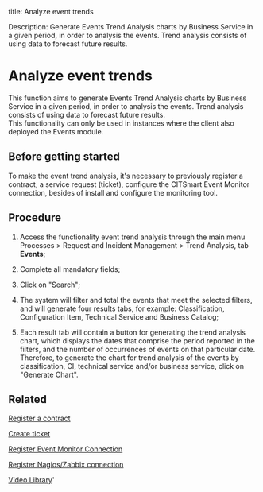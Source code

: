 title: Analyze event trends

Description: Generate Events Trend Analysis charts by Business Service in a given period, in order to analysis the events. Trend analysis consists of using data to forecast future results.  
# Analyze event trends
This function aims to generate Events Trend Analysis charts by Business Service in a given period, in order to analysis the events. Trend analysis consists of using data to forecast future results.  
This functionality can only be used in instances where the client also deployed the Events module.  


Before getting started
--------------------------

To make the event trend analysis, it's necessary to previously register a
contract, a service request (ticket), configure the CITSmart Event Monitor
connection, besides of install and configure the monitoring tool.

Procedure
-------------

1.  Access the functionality event trend analysis through the main menu
    Processes \> Request and Incident Management \> Trend Analysis,
    tab **Events**;

2.  Complete all mandatory fields;

3.  Click on "Search";

4.  The system will filter and total the events that meet the selected filters,
    and will generate four results tabs, for example: Classification,
    Configuration Item, Technical Service and Business Catalog;

5.  Each result tab will contain a button for generating the trend analysis
    chart, which displays the dates that comprise the period reported in the
    filters, and the number of occurrences of events on that particular date.
    Therefore, to generate the chart for trend analysis of the events by
    classification, CI, technical service and/or business service, click on
    "Generate Chart".  
    
Related
-------

[Register a contract](/en-us/citsmart-platform-9/additional-features/contract-management/use/register-contract.html)

[Create ticket](/en-us/citsmart-platform-9/processes/tickets/use/create-ticket.html)

[Register Event Monitor Connection](/en-us/citsmart-platform-9/processes/event/configuration/register-event-monitor-connection.html)

[Register Nagios/Zabbix connection](/en-us/citsmart-platform-9/processes/event/configuration/register-nagios-zabbix-connection.html)


<i class='fa fa-youtube-play  fa-2x' style='color:#97ce17;vertical-align: middle;'> </i> [Video Library](https://www.youtube.com/playlist?list=PLB5qK2uzf2RNrJnhiXj3dbmgsm9-quhfz)'

<!-- !!! tip "About"

    <b>Product/Version:</b> CITSmart | 9.00 &nbsp;&nbsp;
    <b>Updated:</b>01/02/2019 – Larissa Lourenço
